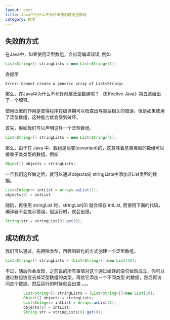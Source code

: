 ```yaml
---
layout: post
title: Java中为什么不允许直接创建泛型数组
category: 技术
---
```


## 失败的方式 

在Java中，如果使用泛型数组，会出现编译错误, 例如 

```java
List<String>[] stringLists = new List<String>[1];
```

会提示

```
Error: Cannot create a generic array of List<String>
```

那么，在Java中为什么不允许创建泛型数组呢？  《Effective Java》第五章给出了一个解释。

使用泛型的作用是使得程序在编译期可以检查出与类型相关的错误，但是如果使用了泛型数组，这种能力就会受到破坏。

首先，假如我们可以声明这样一个泛型数组。

```java
List<String>[] stringLists = new List<String>[1];
```

那么，由于在 Java 中，数组是协变(covariant)的，这意味着基类类型的数组可以接收子类类型的数组，例如

```java
Object[] objects = stringLists;
```

一旦我们这样做之后，就可以通过objects向 stringLists中添加非List<String>类型的数据。

```java
List<Integer> intList = Arrays.asList(1);
objects[0] = intList
```

随后，再使用 stringList 时，stringList[0] 就会保存 intList, 而使用下面的代码，编译器不会提示错误，但运行时，就会出错。

```java
String str = stringList[0].get(0);
```

## 成功的方式

我们可以通过，先擦除类型，再强制转化的方式创建一个泛型数组。

```java
List<String>[] stringLists = (List<String>[])new List[10];
```

不过，随后你会发现，之前说的所有事情对这个通过编译的语句依然成立，你可以通过数组协变去掉泛型数组的类型，再给它添加一个不同类型
的数据，然后再访问这个数据。然后运行的时候就会出错 。。。


```java
		List<String>[] stringLists = (List<String>[])new List[10];
		Object[] objects = stringLists;
		List<Integer> intList = Arrays.asList(1);
		objects[0] = intList;
		String str = stringLists[0].get(0);
```


